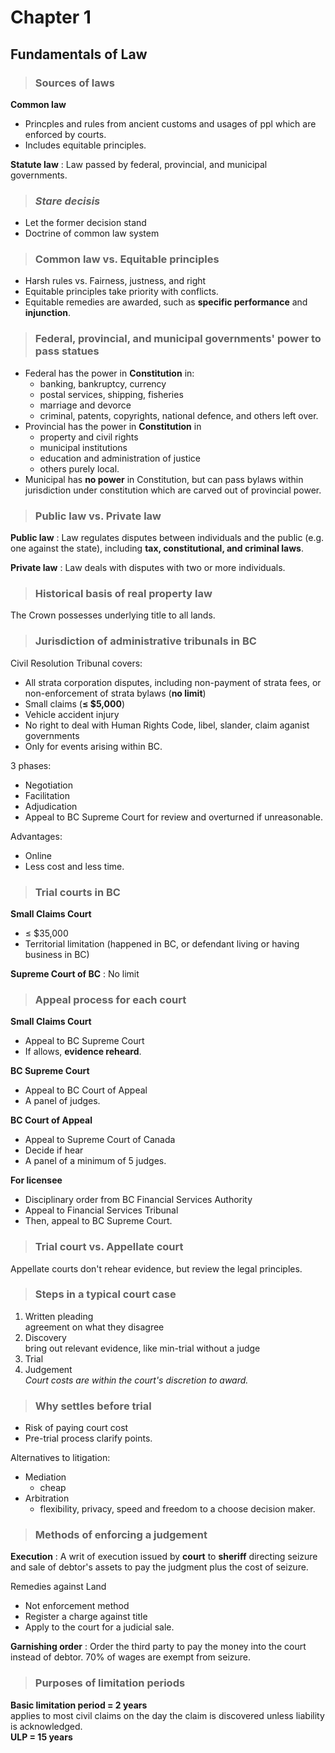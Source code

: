 # Chapter 1 
## Fundamentals of Law

> ### Sources of laws

**Common law**<br>
- Princples and rules from ancient customs and usages of ppl which are enforced by courts.
- Includes equitable principles.

**Statute law**
: Law passed by federal, provincial, and municipal governments.

> ### *Stare decisis*<br>

- Let the former decision stand
- Doctrine of common law system

> ### Common law vs. Equitable principles

- Harsh rules vs. Fairness, justness, and right
- Equitable principles take priority with conflicts.
- Equitable remedies are awarded, such as **specific performance** and **injunction**.

> ### Federal, provincial, and municipal governments' power to pass statues

- Federal has the power in **Constitution** in:
    - banking, bankruptcy, currency
    - postal services, shipping, fisheries
    - marriage and devorce
    - criminal, patents, copyrights, national defence, and others left over.
- Provincial has the power in **Constitution** in
    - property and civil rights
    - municipal institutions
    - education and administration of justice
    - others purely local.
- Municipal has **no power** in Constitution, but can pass bylaws within jurisdiction under constitution which are carved out of provincial power.

> ### Public law vs. Private law

**Public law**
: Law regulates disputes between individuals and the public (e.g. one against the state), including **tax, constitutional, and criminal laws**.

**Private law**
: Law deals with disputes with two or more individuals.

> ### Historical basis of real property law

The Crown possesses underlying title to all lands.

> ### Jurisdiction of administrative tribunals in BC

Civil Resolution Tribunal covers:
- All  strata corporation disputes, including non-payment of strata fees, or non-enforcement of strata bylaws (**no limit**)
- Small claims (**$\leq$ $5,000**)
- Vehicle accident injury
- No right to deal with Human Rights Code, libel, slander, claim aganist governments
- Only for events arising within BC.

3 phases:
- Negotiation
- Facilitation
- Adjudication
- Appeal to BC Supreme Court for review and overturned if unreasonable.

Advantages:
- Online
- Less cost and less time.

> ### Trial courts in BC

**Small Claims Court**
- $\leq$ $35,000
- Territorial limitation (happened in BC, or defendant living or having business in BC)

**Supreme Court of BC**
: No limit

> ### Appeal process for each court

**Small Claims Court**<br>
- Appeal to BC Supreme Court
- If allows, **evidence reheard**.

**BC Supreme Court**<br>
- Appeal to BC Court of Appeal
- A panel of judges.

**BC Court of Appeal**<br>
- Appeal to Supreme Court of Canada
- Decide if hear
- A panel of a minimum of 5 judges.

**For licensee**<br>
- Disciplinary order from BC Financial Services Authority
- Appeal to Financial Services Tribunal
- Then, appeal to BC Supreme Court.

> ### Trial court vs. Appellate court

Appellate courts don't rehear evidence, but review the legal principles.

> ### Steps in a typical court case

1. Written pleading<br>agreement on what they disagree
1. Discovery<br>bring out relevant evidence, like min-trial without a judge
1. Trial
1. Judgement<br>*Court costs are within the court's discretion to award.*

> ### Why settles before trial

- Risk of paying court cost
- Pre-trial process clarify points.

Alternatives to litigation:<br>
- Mediation
    - cheap
- Arbitration
    - flexibility, privacy, speed and freedom to a choose decision maker.

> ### Methods of enforcing a judgement

**Execution**
: A writ of execution issued by **court** to **sheriff** directing seizure and sale of debtor's assets to pay the judgment plus the cost of seizure.

Remedies against  Land
- Not enforcement method
- Register a charge against title
- Apply to the court for a judicial sale.

**Garnishing order**
: Order the third party to pay the money into the court instead of debtor. 70% of wages are exempt from seizure.

> ### Purposes of limitation periods

**Basic limitation period = 2 years**<br>applies to most civil claims on the day the claim is discovered unless liability is acknowledged.<br>**ULP = 15 years**
